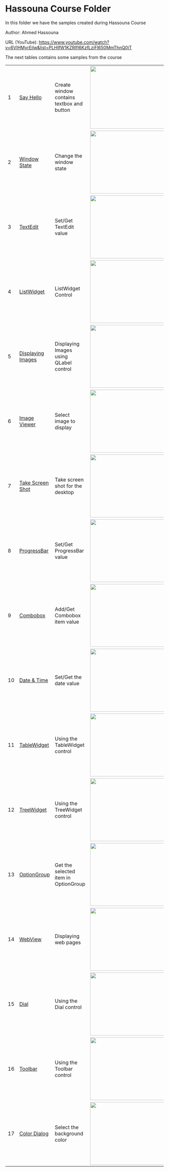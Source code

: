 Hassouna Course Folder
======================

In this folder we have the samples created during Hassouna Course

Author: Ahmed Hassouna

URL (YouTube): https://www.youtube.com/watch?v=6VIHMyrEilw&list=PLHIfW1KZRIfl6KzfLziFl650MmThnQ0jT

The next tables contains some samples from the course

<table>
	<tr>
		<td>
			1
		</td>
		<td>
			 <a href="https://github.com/ring-lang/ring/tree/master/samples/other/HassounaCourse/Lessons_132_150/132/frmHelloController.ring"> Say Hello </a>
		</td>
		<td>
			 Create window contains textbox and button
		</td>
		<td>
			<img src="https://raw.githubusercontent.com/ring-lang/ring/master/samples/other/HassounaCourse/shots/ex132.png" width="450" height="200">
		</td>
	</tr>
	<tr>
		<td>
			2
		</td>
		<td>
			 <a href="https://github.com/ring-lang/ring/tree/master/samples/other/HassounaCourse/Lessons_132_150/138/frmController.ring"> Window State </a>
		</td>
		<td>
			 Change the window state
		</td>
		<td>
			<img src="https://raw.githubusercontent.com/ring-lang/ring/master/samples/other/HassounaCourse/shots/ex138.png" width="450" height="200">
		</td>
	</tr>
	<tr>
		<td>
			3
		</td>
		<td>
			 <a href="https://github.com/ring-lang/ring/tree/master/samples/other/HassounaCourse/Lessons_132_150/147/frmController.ring"> TextEdit </a>
		</td>
		<td>
			 Set/Get TextEdit value
		</td>
		<td>
			<img src="https://raw.githubusercontent.com/ring-lang/ring/master/samples/other/HassounaCourse/shots/ex147.png" width="450" height="200">
		</td>
	</tr>
	<tr>
		<td>
			4
		</td>
		<td>
			 <a href="https://github.com/ring-lang/ring/tree/master/samples/other/HassounaCourse/Lessons_151_200/159/frmController.ring"> ListWidget </a>
		</td>
		<td>
			 ListWidget Control
		</td>
		<td>
			<img src="https://raw.githubusercontent.com/ring-lang/ring/master/samples/other/HassounaCourse/shots/ex159.png" width="450" height="200">
		</td>
	</tr>
	<tr>
		<td>
			5
		</td>
		<td>
			 <a href="https://github.com/ring-lang/ring/tree/master/samples/other/HassounaCourse/Lessons_151_200/164/frmController.ring"> Displaying Images </a>
		</td>
		<td>
			 Displaying Images using QLabel control
		</td>
		<td>
			<img src="https://raw.githubusercontent.com/ring-lang/ring/master/samples/other/HassounaCourse/shots/ex164.png" width="450" height="200">
		</td>
	</tr>
	<tr>
		<td>
			6
		</td>
		<td>
			 <a href="https://github.com/ring-lang/ring/tree/master/samples/other/HassounaCourse/Lessons_151_200/165/frmController.ring"> Image Viewer </a>
		</td>
		<td>
			 Select image to display
		</td>
		<td>
			<img src="https://raw.githubusercontent.com/ring-lang/ring/master/samples/other/HassounaCourse/shots/ex165.png" width="450" height="200">
		</td>
	</tr>
	<tr>
		<td>
			7
		</td>
		<td>
			 <a href="https://github.com/ring-lang/ring/tree/master/samples/other/HassounaCourse/Lessons_151_200/172/frmController.ring"> Take Screen Shot </a>
		</td>
		<td>
			 Take screen shot for the desktop
		</td>
		<td>
			<img src="https://raw.githubusercontent.com/ring-lang/ring/master/samples/other/HassounaCourse/shots/ex172.png" width="450" height="200">
		</td>
	</tr>
	<tr>
		<td>
			8
		</td>
		<td>
			 <a href="https://github.com/ring-lang/ring/tree/master/samples/other/HassounaCourse/Lessons_151_200/177/frmController.ring"> ProgressBar </a>
		</td>
		<td>
			 Set/Get ProgressBar value
		</td>
		<td>
			<img src="https://raw.githubusercontent.com/ring-lang/ring/master/samples/other/HassounaCourse/shots/ex177.png" width="450" height="200">
		</td>
	</tr>
	<tr>
		<td>
			9
		</td>
		<td>
			 <a href="https://github.com/ring-lang/ring/tree/master/samples/other/HassounaCourse/Lessons_151_200/179/frmController.ring"> Combobox </a>
		</td>
		<td>
			 Add/Get Combobox item value
		</td>
		<td>
			<img src="https://raw.githubusercontent.com/ring-lang/ring/master/samples/other/HassounaCourse/shots/ex179.png" width="450" height="200">
		</td>
	</tr>
	<tr>
		<td>
			10
		</td>
		<td>
			 <a href="https://github.com/ring-lang/ring/tree/master/samples/other/HassounaCourse/Lessons_151_200/183/frmController.ring"> Date & Time </a>
		</td>
		<td>
			 Set/Get the date value
		</td>
		<td>
			<img src="https://raw.githubusercontent.com/ring-lang/ring/master/samples/other/HassounaCourse/shots/ex183.png" width="450" height="200">
		</td>
	</tr>
	<tr>
		<td>
			11
		</td>
		<td>
			 <a href="https://github.com/ring-lang/ring/tree/master/samples/other/HassounaCourse/Lessons_151_200/189/frmController.ring"> TableWidget </a>
		</td>
		<td>
			 Using the TableWidget control
		</td>
		<td>
			<img src="https://raw.githubusercontent.com/ring-lang/ring/master/samples/other/HassounaCourse/shots/ex189.png" width="450" height="200">
		</td>
	</tr>
	<tr>
		<td>
			12
		</td>
		<td>
			 <a href="https://github.com/ring-lang/ring/tree/master/samples/other/HassounaCourse/Lessons_151_200/192/frmController.ring"> TreeWidget </a>
		</td>
		<td>
			 Using the TreeWidget control
		</td>
		<td>
			<img src="https://raw.githubusercontent.com/ring-lang/ring/master/samples/other/HassounaCourse/shots/ex192.png" width="450" height="200">
		</td>
	</tr>
	<tr>
		<td>
			13
		</td>
		<td>
			 <a href="https://github.com/ring-lang/ring/tree/master/samples/other/HassounaCourse/Lessons_151_200/193/frmController.ring"> OptionGroup </a>
		</td>
		<td>
			Get the selected item in OptionGroup
		</td>
		<td>
			<img src="https://raw.githubusercontent.com/ring-lang/ring/master/samples/other/HassounaCourse/shots/ex193.png" width="450" height="200">
		</td>
	</tr>
	<tr>
		<td>
			14
		</td>
		<td>
			 <a href="https://github.com/ring-lang/ring/tree/master/samples/other/HassounaCourse/Lessons_151_200/195/frmController.ring"> WebView </a>
		</td>
		<td>
			Displaying web pages
		</td>
		<td>
			<img src="https://raw.githubusercontent.com/ring-lang/ring/master/samples/other/HassounaCourse/shots/ex195.png" width="450" height="200">
		</td>
	</tr>
	<tr>
		<td>
			15
		</td>
		<td>
			 <a href="https://github.com/ring-lang/ring/tree/master/samples/other/HassounaCourse/Lessons_151_200/197/frmController.ring"> Dial </a>
		</td>
		<td>
			Using the Dial control
		</td>
		<td>
			<img src="https://raw.githubusercontent.com/ring-lang/ring/master/samples/other/HassounaCourse/shots/ex197.png" width="450" height="200">
		</td>
	</tr>
	<tr>
		<td>
			16
		</td>
		<td>
			 <a href="https://github.com/ring-lang/ring/tree/master/samples/other/HassounaCourse/Lessons_151_200/200/frmController.ring"> Toolbar </a>
		</td>
		<td>
			Using the Toolbar control
		</td>
		<td>
			<img src="https://raw.githubusercontent.com/ring-lang/ring/master/samples/other/HassounaCourse/shots/ex200.png" width="450" height="200">
		</td>
	</tr>
	<tr>
		<td>
			17
		</td>
		<td>
			 <a href="https://github.com/ring-lang/ring/tree/master/samples/other/HassounaCourse/Lessons_201_220/201/frmController.ring"> Color Dialog </a>
		</td>
		<td>
			Select the background color
		</td>
		<td>
			<img src="https://raw.githubusercontent.com/ring-lang/ring/master/samples/other/HassounaCourse/shots/ex201.png" width="450" height="200">
		</td>
	</tr>
</table>